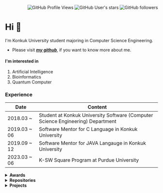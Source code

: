 <div markdown=1 align="right">

![GitHub Profile Views](https://komarev.com/ghpvc/?username=dev-onejun&style=flat)
![GitHub User's stars](https://img.shields.io/github/stars/dev-onejun?affiliations=OWNER%2CCOLLABORATOR%2CORGANIZATION_MEMBER&style=flat)
![GitHub followers](https://img.shields.io/github/followers/dev-onejun)

</div>

# Hi 👋

I'm Konkuk University student majoring in Computer Science Engineering.

- Please visit <a href="https://github.com/dev-onejun" target="_blank">___my github___</a>, if you want to know more about me.

#### I'm interested in

1. Artificial Intelligence
2. Bioinformatics
3. Quantum Computer

### Experience

|Date|Content|
|----|-------|
|2018.03 \~| Student at Konkuk University Software (Computer Science Engineering) Department |
|2019.03 \~ 06| Software Mentor for C Language in Konkuk University|
|2019.09 \~ 12| Software Mentor for JAVA Langauge in Konkuk University|
|2023.03 \~ 06| K-SW Square Program at Purdue University|

<details markdown=1><summary markdown="span"><b>Awards</b></summary>

|Date|Event|Name|Award|
|----|-----|----|-----|
|2022.06.25 ~ 26|Google Developer Group Campus Korea Summer Hackathon|Group Sharing|Unicorn awards|

</details>

<details markdown=1><summary markdown="span"><b>Repositories</b></summary>

|Category|Repository|
|--------|----------|
|Study|[Data Structure](https://github.com/dev-onejun/DataStructure), [Algorithm](https://github.com/dev-onejun/Algorithm-Study), [Web/App/Server](https://github.com/dev-onejun/Self-Study), [Database](https://github.com/dev-onejun/Database), [Artificial Intelligence](https://github.com/dev-onejun/AI-Study), [Qiskit](https://github.com/dev-onejun/qiskit-study)|
|Contribution|[wp2txt](https://github.com/yohasebe/wp2txt), [pynecone](https://github.com/pynecone-io/pynecone)|

</details>

<details markdown=1><summary markdown="span"><b>Projects</b></summary>

|Name|Description|My Position|
|----|-----------|-----------|
|[Family-Blog](https://github.com/dev-onejun/family-blog)|a Toy Project, ***a photo board*** of my family.|Full-Stack Web Developer|
|[Weltried](https://github.com/Weltried/server)|a Service recognizing users' sitting posture via ***WELT's smart belts, wearable devices***.|Backend Developer|
|[Github Copilot Code Review](https://github.com/dev-onejun/github-copilot-code-review)|a Computer Security Project, ***a review about github copilot's auto-generated code with CodeQL***|-|

</details>
